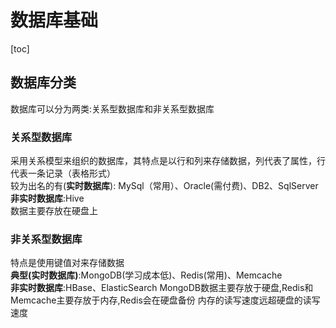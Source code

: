 # 数据库基础

[toc]

## 数据库分类

数据库可以分为两类:关系型数据库和非关系型数据库  

### 关系型数据库

采用关系模型来组织的数据库，其特点是以行和列来存储数据，列代表了属性，行代表一条记录（表格形式）  
较为出名的有(**实时数据库**):   MySql（常用）、Oracle(需付费)、DB2、SqlServer  
**非实时数据库**:Hive  
数据主要存放在硬盘上

### 非关系型数据库

特点是使用键值对来存储数据  
**典型(实时数据库)**:MongoDB(学习成本低)、Redis(常用)、Memcache  
**非实时数据库**:HBase、ElasticSearch
MongoDB数据主要存放于硬盘,Redis和Memcache主要存放于内存,Redis会在硬盘备份
内存的读写速度远超硬盘的读写速度
